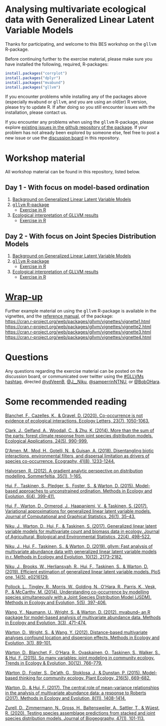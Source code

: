 # Analysing multivariate ecological data with Generalized Linear Latent Variable Models
Thanks for participating, and welcome to this BES workshop on the <tt>gllvm</tt> R-package.

Before continuing further to the exercise material, please make sure you have installed the following, required, R-packages:
```r
install.packages("corrplot")
install.packages("dplyr")
install.packages("mvabund")
install.packages("gllvm")
```
If you encounter problems while installing any of the packages above (especially <tt>mvabund</tt> or <tt>gllvm</tt>, and you are using an old(er) R version, please try to update R. If after doing so you still encounter issues with the installation, please contact us.

If you encounter any problems when using the <tt>gllvm</tt> R-package, please explore [existing issues in the github repository of the package](https://github.com/JenniNiku/gllvm/issues). If your problem has not already been explored by someone else, feel free to post a new issue or use the [discussion board](https://github.com/BertvanderVeen/BES2020GLLVMworkshop/discussions) in this repository.

# Workshop material
All workshop material can be found in this repository, listed below.

## Day 1 - With focus on model-based ordination
1) [Background on Generalized Linear Latent Variable Models](https://github.com/BertvanderVeen/BES2020GLLVMworkshop/blob/main/Slides/day%201/BESWorkshopSlides_Day1_BertvV.pdf)
2) [<tt>gllvm</tt> R-package](https://github.com/BertvanderVeen/BES2020GLLVMworkshop/blob/main/Slides/day%201/BESWorkshopSlides_Day1_JN.pdf)
   - [Exercise in R](https://github.com/BertvanderVeen/BES2020GLLVMworkshop/blob/main/Exercise/day%201/ExercisesPart1.R)
3) [Ecological interpretation of GLLVM results](https://github.com/BertvanderVeen/BES2020GLLVMworkshop/blob/main/Slides/day%201/BESWorkshopSlides_Day1_SamP.pdf)
   - [Exercise in R](https://github.com/BertvanderVeen/BES2020GLLVMworkshop/blob/main/Exercise/day%201/Session3_DayOne_SCRIPT.R)

## Day 2 - With focus on Joint Species Distribution Models
1) [Background on Generalized Linear Latent Variable Models](https://github.com/BertvanderVeen/BES2020GLLVMworkshop/blob/main/Slides/day%202/BESWorkshopSlides_Day2_BertvV.pdf)
2) [<tt>gllvm</tt> R-package](https://github.com/BertvanderVeen/BES2020GLLVMworkshop/blob/main/Slides/day%202/BESWorkshopSlides_Day2_JN.pdf)
   - [Exercise in R](https://github.com/BertvanderVeen/BES2020GLLVMworkshop/blob/main/Exercise/day%202/ExercisesPart2.R)
3) [Ecological interpretation of GLLVM results](https://github.com/BertvanderVeen/BES2020GLLVMworkshop/blob/main/Slides/day%202/BESWorkshopSlides_Day2_SamP.pdf)
   - [Exercise in R](https://github.com/BertvanderVeen/BES2020GLLVMworkshop/blob/main/Exercise/day%202/Session3_DayTwo_SCRIPT.R)
# [Wrap-up](https://github.com/BertvanderVeen/BES2020GLLVMworkshop/blob/main/Slides/BESWorkshopSlides_WRAP_BertvV.pdf)

Further example material on using the <tt>gllvm</tt> R-package is available in the vignettes, and the [reference manual](https://cran.r-project.org/web/packages/gllvm/gllvm.pdf), of the package:<br>
https://cran.r-project.org/web/packages/gllvm/vignettes/vignette1.html <br>
https://cran.r-project.org/web/packages/gllvm/vignettes/vignette2.html <br>
https://cran.r-project.org/web/packages/gllvm/vignettes/vignette3.html <br>
https://cran.r-project.org/web/packages/gllvm/vignettes/vignette4.html <br>

# Questions
Any questions regarding the exercise material can be posted on the discussion board, or communicated over twitter using the [#GLLVMs hashtag](https://twitter.com/search?q=GLLVMs&src=typed_query&f=live), directed [@vdVeenB](https://twitter.com/vdVeenB), [@J__Niku](https://twitter.com/J__Niku), [@samperrinNTNU](https://twitter.com/samperrinNTNU), or [@BobOHara](https://twitter.com/bobohara).

# Some recommended reading
[Blanchet, F., Cazelles, K., & Gravel, D. (2020). Co-occurrence is not evidence of ecological interactions. Ecology Letters, 23(7), 1050-1063.](https://onlinelibrary.wiley.com/doi/abs/10.1111/ele.13525)

[Clark, J., Gelfand, A., Woodall, C., & Zhu, K. (2014). More than the sum of the parts: forest climate response from joint species distribution models. Ecological Applications, 24(5), 990-999.](https://esajournals.onlinelibrary.wiley.com/doi/abs/10.1890/13-1015.1)

[D'Amen, M., Mod, H., Gotelli, N., & Guisan, A. (2018). Disentangling biotic interactions, environmental filters, and dispersal limitation as drivers of species co-occurrence. Ecography, 41(8), 1233-1244.](https://onlinelibrary.wiley.com/doi/full/10.1111/ecog.03148)

[Halvorsen, R. (2012). A gradient analytic perspective on distribution modelling. Sommerfeltia, 35(1), 1–165.](http://nhm2.uio.no/botanisk/nbf/temp/Sommerfeltia_35_20121206_PRESS.pdf)

[Hui, F., Taskinen, S., Pledger, S., Foster, S., & Warton, D. (2015). Model-based approaches to unconstrained ordination. Methods in Ecology and Evolution, 6(4), 399-411.](https://besjournals.onlinelibrary.wiley.com/doi/10.1111/2041-210X.12236)

[Hui, F., Warton, D., Ormerod, J., Haapaniemi, V., & Taskinen, S. (2017). Variational approximations for generalized linear latent variable models. Journal of Computational and Graphical Statistics, 26(1), 35–43.](https://www.tandfonline.com/doi/abs/10.1080/10618600.2016.1164708)

[Niku, J., Warton, D., Hui, F., & Taskinen, S. (2017). Generalized linear latent variable models for multivariate count and biomass data in ecology. Journal of Agricultural, Biological and Environmental Statistics, 22(4), 498–522.](https://link.springer.com/article/10.1007/s13253-017-0304-7)

[Niku, J., Hui, F., Taskinen, S., & Warton, D. (2019). gllvm: Fast analysis of multivariate abundance data with generalized linear latent variable models in r. Methods in Ecology and Evolution, 10(12), 2173–2182.](https://besjournals.onlinelibrary.wiley.com/doi/abs/10.1111/2041-210X.13303)

[Niku, J., Brooks, W., Herliansyah, R., Hui, F., Taskinen, S., & Warton, D. (2019). Efficient estimation of generalized linear latent variable models. PloS one, 14(5), e0216129.](https://journals.plos.org/plosone/article?id=10.1371/journal.pone.0216129)

[Pollock, L., Tingley, R., Morris, W., Golding, N., O'Hara, R., Parris, K., Vesk, P., & McCarthy, M. (2014). Understanding co-occurrence by modelling species simultaneously with a Joint Species Distribution Model (JSDM). Methods in Ecology and Evolution, 5(5), 397-406.](https://besjournals.onlinelibrary.wiley.com/doi/10.1111/2041-210X.12180)

[Wang, Y., Naumann, U., Wright, S., & Warton, D. (2012). mvabund– an R package for model-based analysis of multivariate abundance data. Methods in Ecology and Evolution, 3(3), 471-474.](https://besjournals.onlinelibrary.wiley.com/doi/10.1111/j.2041-210X.2012.00190.x)

[Warton, D., Wright, S., & Wang, Y. (2012). Distance-based multivariate analyses confound location and dispersion effects. Methods in Ecology and Evolution, 3(1), 89–101.](https://besjournals.onlinelibrary.wiley.com/doi/abs/10.1111/j.2041-210X.2011.00127.x)

[Warton, D., Blanchet, F., O’Hara, R., Ovaskainen, O., Taskinen, S., Walker, S., & Hui, F. (2015). So many variables: joint modeling in community ecology. Trends in Ecology & Evolution, 30(12), 766–779.](https://doi.org/10.1016/j.tree.2015.09.007)

[Warton, D., Foster, S., De’ath, G., Stoklosa, J., & Dunstan, P. (2015). Model-based thinking for community ecology. Plant Ecology, 216(5), 669–682.](https://link.springer.com/article/10.1007/s11258-014-0366-3)

[Warton, D., & Hui, F. (2017). The central role of mean-variance relationships in the analysis of multivariate abundance data: a response to Roberts (2017). Methods in Ecology and Evolution, 8(11), 1408-1414.](https://besjournals.onlinelibrary.wiley.com/doi/abs/10.1111/2041-210X.12843)

[Zurell, D., Zimmermann, N., Gross, H., Baltensweiler, A., Sattler, T., & Wüest, R. (2020). Testing species assemblage predictions from stacked and joint species distribution models. Journal of Biogeography, 47(1), 101-113.](https://onlinelibrary.wiley.com/doi/abs/10.1111/jbi.13608)

